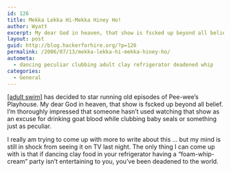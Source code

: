 ```yaml
---
id: 126
title: Mekka Lekka Hi-Mekka Hiney Ho!
author: Wyatt
excerpt: My dear God in heaven, that show is fscked up beyond all belief.
layout: post
guid: http://blog.hackerforhire.org/?p=126
permalink: /2006/07/13/mekka-lekka-hi-mekka-hiney-ho/
autometa:
  - dancing peculiar clubbing adult clay refrigerator deadened whip
categories:
  - General
---
```

[[adult swim]][1] has decided to star running old episodes of Pee-wee&#8217;s Playhouse. My dear God in heaven, that show is fscked up beyond all belief. I&#8217;m thoroughly impressed that someone hasn&#8217;t used watching that show as an excuse for drinking goat blood while clubbing baby seals or something just as peculiar.

I really am trying to come up with more to write about this &#8230; but my mind is still in shock from seeing it on TV last night. The only thing I can come up with is that if dancing clay food in your refrigerator having a &#8220;foam-whip-cream&#8221; party isn&#8217;t entertaining to you, you&#8217;ve been deadened to the world.

 [1]: http://www.adultswim.com/shows/peewee/stuff/clips/index.html